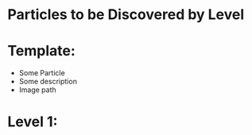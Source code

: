 Particles to be Discovered by Level
===================================

# Template:

* Some Particle
* Some description
* Image path

# Level 1:
